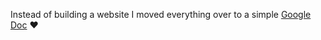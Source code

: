 Instead of building a website I moved everything over to a simple [Google Doc](https://docs.google.com/document/d/13kbQ-MEfp8VC0KgwcpvvDJf-zbrf0Uj29-bUEFA7kMM/edit?usp=sharing) ❤️
